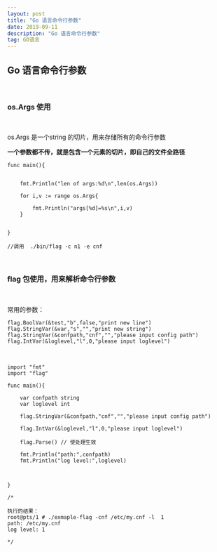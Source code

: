 ```yaml
---
layout: post
title: "Go 语言命令行参数"
date: 2019-09-11 
description: "Go 语言命令行参数"
tag: GO语言
---   
```

  


## Go 语言命令行参数

<br> 

### os.Args 使用


<br> 

os.Args 是一个string 的切片，用来存储所有的命令行参数

**一个参数都不传，就是包含一个元素的切片，即自己的文件全路径** 


	func main(){


		fmt.Println("len of args:%d\n",len(os.Args)) 
		
		for i,v := range os.Args{
		
			fmt.Println("args[%d]=%s\n",i,v) 
		}


	}
	
	//调用  ./bin/flag -c n1 -e cnf 

	
<br> 

### flag 包使用，用来解析命令行参数


<br> 

常用的参数： 

	flag.BoolVar(&test,"b",false,"print new line")
	flag.StringVar(&var,"s","","print new string") 
	flag.StringVar(&confpath,"cnf","","please input config path")
	flag.IntVar(&loglevel,"l",0,"please input loglevel") 	
	
<br> 	


	import "fmt"
	import "flag" 

	func main(){
	
		var confpath string 
		var loglevel int 
		
		flag.StringVar(&confpath,"cnf","","please input config path")
		
		flag.IntVar(&loglevel,"l",0,"please input loglevel") 
		
		flag.Parse() // 使处理生效 
		
		fmt.Println("path:",confpath)
		fmt.Println("log level:",loglevel) 
	
	
	
	}

	/*
	
	执行的结果：
	root@pts/1 # ./exmaple-flag -cnf /etc/my.cnf -l  1
	path: /etc/my.cnf
	log level: 1
	
	*/
	
<br> 	
	




